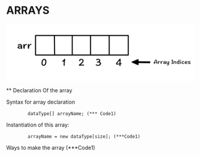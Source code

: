 # ARRAYS 

![Array Visualization](./Images/Img1.png)

** Declaration Of the array 

Syntax for array declaration 

            dataType[] arrayName; (*** Code1)

Instantiation of this array:

            arrayName = new dataType[size]; (***Code1)

Ways to make the array (***Code1)




